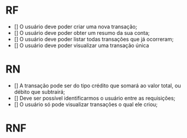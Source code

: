 # RF

- [] O usuário deve poder criar uma nova transação;
- [] O usuário deve poder obter um resumo da sua conta;
- [] O usuário deve poder listar todas transações que já ocorreram;
- [] O usuário deve poder visualizar uma transação única

# RN

- [] A transação pode ser do tipo crédito que somará ao valor total, ou débito que subtrairá;
- [] Deve ser possível identificarmos o usuário entre as requisições;
- [] O usuário só pode visualizar transações o qual ele criou;

# RNF
